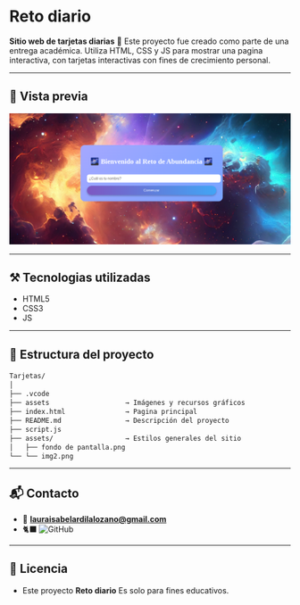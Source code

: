 # Reto diario
**Sitio web de tarjetas diarias** 🌌
Este proyecto fue creado como parte de una entrega académica. Utiliza HTML, CSS y JS para mostrar una pagina interactiva, con tarjetas interactivas con fines de crecimiento personal.

_____

## 🪩 Vista previa 
![Vista previa del sitio](./assets/img2.png)

_______

## ⚒️ Tecnologias utilizadas

* HTML5
* CSS3
* JS 

_______

## 📂 Estructura del proyecto 

```
Tarjetas/
│
├── .vcode               
├── assets                   → Imágenes y recursos gráficos
├── index.html               → Pagina principal
├── README.md                → Descripción del proyecto
├── script.js                
├── assets/                  → Estilos generales del sitio
│   ├── fondo de pantalla.png
└── └── img2.png

```

_______

## 📬 Contacto
* 📧 **lauraisabelardilalozano@gmail.com**
* 🐈‍⬛ ![GitHub](https://github.com/LauraIsabelardilalozano) 
_______
 
## 📝 Licencia
* Este proyecto **Reto diario** Es solo para fines educativos.